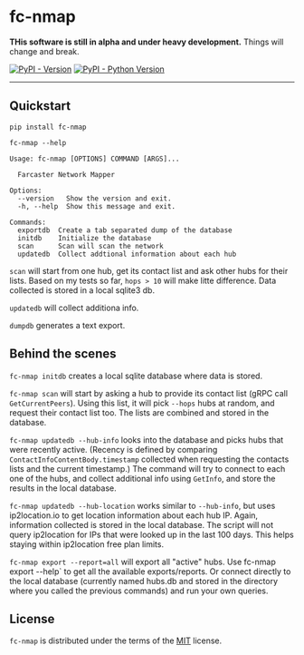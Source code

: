 # fc-nmap

**THis software is still in alpha and under heavy development.** Things will change and break.

[![PyPI - Version](https://img.shields.io/pypi/v/fc-nmap.svg)](https://pypi.org/project/fc-nmap)
[![PyPI - Python Version](https://img.shields.io/pypi/pyversions/fc-nmap.svg)](https://pypi.org/project/fc-nmap)

-----

## Quickstart

```console
pip install fc-nmap

fc-nmap --help

Usage: fc-nmap [OPTIONS] COMMAND [ARGS]...

  Farcaster Network Mapper

Options:
  --version   Show the version and exit.
  -h, --help  Show this message and exit.

Commands:
  exportdb  Create a tab separated dump of the database
  initdb    Initialize the database
  scan      Scan will scan the network
  updatedb  Collect addtional information about each hub
```

`scan` will start from one hub, get its contact list and ask other hubs for their lists. Based on my tests so far, `hops > 10` will make litte difference.
Data collected is stored in a local sqlite3 db.

`updatedb` will collect additiona info. 

`dumpdb` generates a text export.

## Behind the scenes

`fc-nmap initdb` creates a local sqlite database where data is stored.

`fc-nmap scan` will start by asking a hub to provide its contact list (gRPC call `GetCurrentPeers`). Using this list, it will pick `--hops`
hubs at random, and request their contact list too. The lists are combined and stored in the database.

`fc-nmap updatedb --hub-info` looks into the database and picks hubs that were recently active.
(Recency is defined by comparing `ContactInfoContentBody.timestamp` collected when requesting the contacts lists and the current timestamp.)
The command will try to connect to each one of the hubs, and collect additional info using `GetInfo`, and store the results in the local
database.

`fc-nmap updatedb --hub-location` works similar to `--hub-info`, but uses ip2location.io to get location information about each hub IP.
Again, information collected is stored in the local database. The script will not query ip2location for IPs that were looked up in the last
100 days. This helps staying within ip2location free plan limits.

`fc-nmap export --report=all` will export all "active" hubs. Use fc-nmap export --help` to get all the available exports/reports.
Or connect directly to the local database (currently named hubs.db and stored in the directory where you called the previous commands)
and run your own queries.

## License

`fc-nmap` is distributed under the terms of the [MIT](https://spdx.org/licenses/MIT.html) license.
